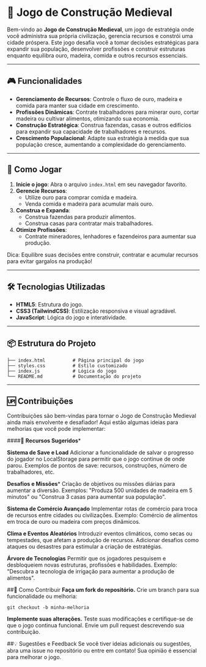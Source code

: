 # 🏰 Jogo de Construção Medieval

Bem-vindo ao **Jogo de Construção Medieval**, um jogo de estratégia onde você administra sua própria civilização, gerencia recursos e constrói uma cidade próspera. Este jogo desafia você a tomar decisões estratégicas para expandir sua população, desenvolver profissões e construir estruturas enquanto equilibra ouro, madeira, comida e outros recursos essenciais.

---

## 🎮 Funcionalidades

- **Gerenciamento de Recursos**: Controle o fluxo de ouro, madeira e comida para manter sua cidade em crescimento.
- **Profissões Dinâmicas**: Contrate trabalhadores para minerar ouro, cortar madeira ou cultivar alimentos, otimizando sua economia.
- **Construção Estratégica**: Construa fazendas, casas e outros edifícios para expandir sua capacidade de trabalhadores e recursos.
- **Crescimento Populacional**: Adapte sua estratégia à medida que sua população cresce, aumentando a complexidade do gerenciamento.

---

## 🚀 Como Jogar

1. **Inicie o jogo**: Abra o arquivo `index.html` em seu navegador favorito.
2. **Gerencie Recursos**:
   - Utilize ouro para comprar comida e madeira.
   - Venda comida e madeira para acumular mais ouro.
3. **Construa e Expanda**:
   - Construa fazendas para produzir alimentos.
   - Construa casas para contratar mais trabalhadores.
4. **Otimize Profissões**:
   - Contrate mineradores, lenhadores e fazendeiros para aumentar sua produção.

Dica: Equilibre suas decisões entre construir, contratar e acumular recursos para evitar gargalos na produção!

---

## 🛠️ Tecnologias Utilizadas

- **HTML5**: Estrutura do jogo.
- **CSS3 (TailwindCSS)**: Estilização responsiva e visual agradável.
- **JavaScript**: Lógica do jogo e interatividade.

---

## 📦 Estrutura do Projeto

```plaintext
├── index.html          # Página principal do jogo
├── styles.css          # Estilo customizado
├── index.js            # Lógica do jogo
└── README.md           # Documentação do projeto
````
---

## 🆙 Contribuições
Contribuições são bem-vindas para tornar o Jogo de Construção Medieval ainda mais envolvente e desafiador! Aqui estão algumas ideias para melhorias que você pode implementar:

####🌟 **Recursos Sugeridos***

**Sistema de Save e Load**
Adicionar a funcionalidade de salvar o progresso do jogador no LocalStorage para permitir que o jogo continue de onde parou.
Exemplos de pontos de save: recursos, construções, número de trabalhadores, etc.

**Desafios e Missões***
Criação de objetivos ou missões diárias para aumentar a diversão.
Exemplos: "Produza 500 unidades de madeira em 5 minutos" ou "Construa 3 casas para aumentar sua população".

**Sistema de Comércio Avançado**
Implementar rotas de comércio para troca de recursos entre cidades ou civilizações.
Exemplo: Comércio de alimentos em troca de ouro ou madeira com preços dinâmicos.

**Clima e Eventos Aleatórios**
Introduzir eventos climáticos, como secas ou tempestades, que afetam a produção de recursos.
Adicionar desafios como ataques ou desastres para estimular a criação de estratégias.

**Árvore de Tecnologias**
Permitir que os jogadores pesquisem e desbloqueiem novas estruturas, profissões e habilidades.
Exemplo: "Descubra a tecnologia de irrigação para aumentar a produção de alimentos".

##🤝 Como Contribuir
**Faça um fork do repositório.**
Crie um branch para sua funcionalidade ou melhoria:
```TEXT
git checkout -b minha-melhoria  
```

**Implemente suas alterações.**
Teste suas modificações e certifique-se de que o jogo continua funcional.
Envie um pull request descrevendo sua contribuição.

##💡 Sugestões e Feedback
Se você tiver ideias adicionais ou sugestões, abra uma issue no repositório ou entre em contato! Sua opinião é essencial para melhorar o jogo.
